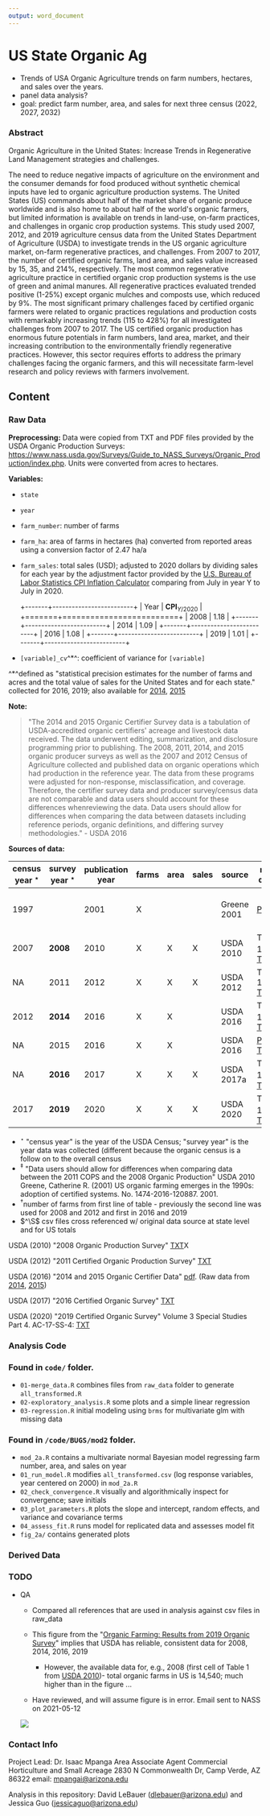 ```yaml
---
output: word_document
---
```


# US State Organic Ag

-   Trends of USA Organic Agriculture trends on farm numbers, hectares, and sales over the years.
-   panel data analysis?
-   goal: predict farm number, area, and sales for next three census (2022, 2027, 2032)

### Abstract

Organic Agriculture in the United States: Increase Trends in Regenerative Land Management strategies and challenges.

The need to reduce negative impacts of agriculture on the environment and the consumer demands for food produced without synthetic chemical inputs have led to organic agriculture production systems. The United States (US) commands about half of the market share of organic produce worldwide and is also home to about half of the world's organic farmers, but limited information is available on trends in land-use, on-farm practices, and challenges in organic crop production systems. This study used 2007, 2012, and 2019 agriculture census data from the United States Department of Agriculture (USDA) to investigate trends in the US organic agriculture market, on-farm regenerative practices, and challenges. From 2007 to 2017, the number of certified organic farms, land area, and sales value increased by 15, 35, and 214%, respectively. The most common regenerative agriculture practice in certified organic crop production systems is the use of green and animal manures. All regenerative practices evaluated trended positive (1-25%) except organic mulches and composts use, which reduced by 9%. The most significant primary challenges faced by certified organic farmers were related to organic practices regulations and production costs with remarkably increasing trends (115 to 428%) for all investigated challenges from 2007 to 2017. The US certified organic production has enormous future potentials in farm numbers, land area, market, and their increasing contribution to the environmentally friendly regenerative practices. However, this sector requires efforts to address the primary challenges facing the organic farmers, and this will necessitate farm-level research and policy reviews with farmers involvement.

## Content

### Raw Data

**Preprocessing:** Data were copied from TXT and PDF files provided by the USDA Organic Production Surveys: <https://www.nass.usda.gov/Surveys/Guide_to_NASS_Surveys/Organic_Production/index.php>. Units were converted from acres to hectares.

**Variables:**

-   `state`

-   `year`

-   `farm_number`: number of farms

-   `farm_ha`: area of farms in hectares (ha) converted from reported areas using a conversion factor of 2.47 ha/a

-   `farm_sales`: total sales (USD); adjusted to 2020 dollars by dividing sales for each year by the adjustment factor provided by the [U.S. Bureau of Labor Statistics CPI Inflation Calculator](https://www.bls.gov/data/inflation_calculator.htm) comparing from July in year Y to July in 2020.

    +-------+-------------------------+
    | Year  | $\textbf{CPI}_{Y/2020}$ |
    +=======+=========================+
    | 2008  | 1.18                    |
    +-------+-------------------------+
    | 2014  | 1.09                    |
    +-------+-------------------------+
    | 2016  | 1.08                    |
    +-------+-------------------------+
    | 2019  | 1.01                    |
    +-------+-------------------------+

-   `[variable]_cv`^\*^: coefficient of variance for `[variable]`

^\*^defined as "statistical precision estimates for the number of farms and acres and the total value of sales for the United States and for each state." collected for 2016, 2019; also available for [2014](https://www.nass.usda.gov/Publications/AgCensus/2012/Online_Resources/Organics/ORGANICS.txt), [2015](https://downloads.usda.library.cornell.edu/usda-esmis/files/zg64tk92g/pr76f6075/hx11xj08s/OrganicProduction-09-15-2016.txt)

**Note:**

> "The 2014 and 2015 Organic Certifier Survey data is a tabulation of USDA-accredited organic certifiers' acreage and livestock data received. The data underwent editing, summarization, and disclosure programming prior to publishing. The 2008, 2011, 2014, and 2015 organic producer surveys as well as the 2007 and 2012 Census of Agriculture collected and published data on organic operations which had production in the reference year. The data from these programs were adjusted for non-response, misclassification, and coverage. Therefore, the certifier survey data and producer survey/census data are not comparable and data users should account for these differences whenreviewing the data. Data users should allow for differences when comparing the data between datasets including reference periods, organic definitions, and differing survey methodologies." - USDA 2016

**Sources of data:**

| census year $^\star$ | survey year $^\star$ | publication year | farms | area | sales | source      | raw data                                                                                                                                                                           | file                                      | used                                   | QA$^\S$ |
|----------------------|----------------------|------------------|-------|------|-------|-------------|------------------------------------------------------------------------------------------------------------------------------------------------------------------------------------|-------------------------------------------|----------------------------------------|---------|
| 1997                 |                      | 2001             | X     |      |       | Greene 2001 | [PDF](raw_data/Greene_2001.pdf)                                                                                                                                                    | 1997\_area.csv                            | No; not comparable (pre certification) |         |
| 2007                 | **2008**             | 2010             | X     | X    | X     | USDA 2010   | Table 1$^\dagger$ [TXT](https://www.nass.usda.gov/Publications/AgCensus/2007/Online_Highlights/Organics/ORGANICS.txt)                                                              | 2008\_2014\_2017\_number\_area\_sales.csv | Yes                                    | Yes     |
| NA                   | 2011                 | 2012             | X     | X    | X     | USDA 2012   | Table 1 [TXT](https://downloads.usda.library.cornell.edu/usda-esmis/files/zg64tk92g/8623j1717/4b29b896g/OrganicProduction-10-04-2012.txt)                                          | 2011\_number\_area\_sales.csv             | No$^\ddagger$                          | Yes     |
| 2012                 | **2014**             | 2016             | X     | X    |       | USDA 2016   | Table 1$^\dagger$ [TXT](https://www.nass.usda.gov/Publications/AgCensus/2012/Online_Resources/Organics/ORGANICS.txt)                                                               | 2008\_2014\_2017\_number\_area\_sales.csv | Yes                                    | Yes     |
| NA                   | 2015                 | 2016             | X     | X    |       | USDA 2016   | [PDF](raw_data/OrganicProduction-09-15-2016.pdf) [TXT](https://downloads.usda.library.cornell.edu/usda-esmis/files/zg64tk92g/pr76f6075/hx11xj08s/OrganicProduction-09-15-2016.txt) |                                           | No$^\ddagger$                          |         |
| NA                   | **2016**             | 2017             | X     | X    | X     | USDA 2017a  | Table 1$^\dagger$ [TXT](https://downloads.usda.library.cornell.edu/usda-esmis/files/zg64tk92g/70795b52w/6q182n781/OrganicProduction-09-20-2017_correction.txt)                     | 2016\_number\_area\_sales.csv             | Yes, used in fig below$^\ddagger$      | Yes     |
| 2017                 | **2019**             | 2020             | X     | X    | X     | USDA 2020   | Table 1$^\dagger$ [TXT](https://www.nass.usda.gov/Publications/AgCensus/2017/Online_Resources/Organics/ORGANICS.txt)                                                               | 2008\_2014\_2017\_number\_area\_sales.csv | Yes                                    | Yes     |

-   $^\star$ "census year" is the year of the USDA Census; "survey year" is the year data was collected (different because the organic census is a follow on to the overall census
-   $^\ddagger$ "Data users should allow for differences when comparing data between the 2011 COPS and the 2008 Organic Production" USDA 2010 Greene, Catherine R. (2001) US organic farming emerges in the 1990s: adoption of certified systems. No. 1474-2016-120887. 2001.
-   $^\dagger$number of farms from first line of table - previously the second line was used for 2008 and 2012 and first in 2016 and 2019
-   $^\S$ csv files cross referenced w/ original data source at state level and for US totals

USDA (2010) "2008 Organic Production Survey" [TXT](https://www.nass.usda.gov/Publications/AgCensus/2007/Online_Highlights/Organics/ORGANICS.txt)X

USDA (2012) "2011 Certified Organic Production Survey" [TXT](https://downloads.usda.library.cornell.edu/usda-esmis/files/zg64tk92g/8623j1717/4b29b896g/OrganicProduction-10-04-2012.txt)

USDA (2016) "2014 and 2015 Organic Certifier Data" [pdf](https://www.nass.usda.gov/Surveys/Guide_to_NASS_Surveys/Organic_Production/Organic_Certifiers/2016/USDA_Accredited_Certifying_Agent_Certified_Organic_Data_2014_2015.pdf). (Raw data from [2014](https://www.nass.usda.gov/Publications/AgCensus/2012/Online_Resources/Organics/ORGANICS.txt), [2015](https://downloads.usda.library.cornell.edu/usda-esmis/files/zg64tk92g/pr76f6075/hx11xj08s/OrganicProduction-09-15-2016.txt))

USDA (2017) "2016 Certified Organic Survey" [TXT](https://downloads.usda.library.cornell.edu/usda-esmis/files/zg64tk92g/70795b52w/6q182n781/OrganicProduction-09-20-2017_correction.txt)

USDA (2020) "2019 Certified Organic Survey" Volume 3 Special Studies Part 4. AC-17-SS-4: [TXT](https://www.nass.usda.gov/Publications/AgCensus/2017/Online_Resources/Organics/ORGANICS.txt)

### Analysis Code

### Found in `code/` folder.

-   `01-merge_data.R` combines files from `raw_data` folder to generate `all_transformed.R`
-   `02-exploratory_analysis.R` some plots and a simple linear regression
-   `03-regression.R` initial modeling using `brms` for multivariate glm with missing data

### Found in `/code/BUGS/mod2` folder.
-   `mod_2a.R` contains a multivariate normal Bayesian model regressing farm number, area, and sales on year
-   `01_run_model.R` modifies `all_transformed.csv` (log response variables, year centered on 2000) in `mod_2a.R` 
-   `02_check_convergence.R` visually and algorithmically inspect for convergence; save initials
-   `03_plot_parameters.R` plots the slope and intercept, random effects, and variance and covariance terms
-   `04_assess_fit.R` runs model for replicated data and assesses model fit 
-   `fig_2a/` contains generated plots

### Derived Data

### TODO

-   QA

    -   Compared all references that are used in analysis against csv files in raw\_data

    -   This figure from the "[Organic Farming: Results from 2019 Organic Survey](https://www.nass.usda.gov/Publications/Highlights/2020/census-organics.pdf)" implies that USDA has reliable, consistent data for 2008, 2014, 2016, 2019

        -   However, the available data for, e.g., 2008 (first cell of Table 1 from [USDA 2010](https://www.nass.usda.gov/Publications/AgCensus/2007/Online_Highlights/Organics/ORGANICS.txt))- total organic farms in US is 14,540; much higher than in the figure ...

    -   Have reviewed, and will assume figure is in error. Email sent to NASS on 2021-05-12

    ![](figures/usda_census_highlights_fig1.png)

### Contact Info

Project Lead: Dr. Isaac Mpanga Area Associate Agent Commercial Horticulture and Small Acreage 2830 N Commonwealth Dr, Camp Verde, AZ 86322 email: [mpangai\@arizona.edu](mailto:mpangai@arizona.edu)

Analysis in this repository: David LeBauer ([dlebauer\@arizona.edu](mailto:dlebauer@arizona.edu)) and Jessica Guo ([jessicaguo\@arizona.edu](mailto:jessicaguo@arizona.edu))
